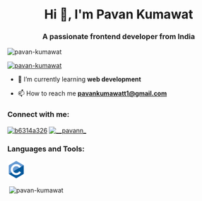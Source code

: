 <h1 align="center">Hi 👋, I'm Pavan Kumawat</h1>
<h3 align="center">A passionate frontend developer from India</h3>

<p align="left"> <img src="https://komarev.com/ghpvc/?username=pavan-kumawat&label=Profile%20views&color=0e75b6&style=flat" alt="pavan-kumawat" /> </p>

<p align="left"> <a href="https://github.com/ryo-ma/github-profile-trophy"><img src="https://github-profile-trophy.vercel.app/?username=pavan-kumawat" alt="pavan-kumawat" /></a> </p>

- 🌱 I’m currently learning **web development**

- 📫 How to reach me **pavankumawatt1@gmail.com**

<h3 align="left">Connect with me:</h3>
<p align="left">
<a href="https://linkedin.com/in/b6314a326" target="blank"><img align="center" src="https://raw.githubusercontent.com/rahuldkjain/github-profile-readme-generator/master/src/images/icons/Social/linked-in-alt.svg" alt="b6314a326" height="30" width="40" /></a>
<a href="https://instagram.com/__pavann_" target="blank"><img align="center" src="https://raw.githubusercontent.com/rahuldkjain/github-profile-readme-generator/master/src/images/icons/Social/instagram.svg" alt="__pavann_" height="30" width="40" /></a>
</p>

<h3 align="left">Languages and Tools:</h3>
<p align="left"> <a href="https://www.cprogramming.com/" target="_blank" rel="noreferrer"> <img src="https://raw.githubusercontent.com/devicons/devicon/master/icons/c/c-original.svg" alt="c" width="40" height="40"/> </a> </p>

<p>&nbsp;<img align="center" src="https://github-readme-stats.vercel.app/api?username=pavan-kumawat&show_icons=true&locale=en" alt="pavan-kumawat" /></p>
